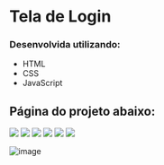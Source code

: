 # Tela de Login
### Desenvolvida utilizando:

- HTML
- CSS
- JavaScript

## Página do projeto abaixo:

<a href="https://jeansilvatech.github.io/tela-de-login/" target="_blank"><img src="https://img.shields.io/badge/Google_chrome-4285F4?style=for-the-badge&logo=Google-chrome&logoColor=white"/></a>
<a href="https://jeansilvatech.github.io/tela-de-login/" target="_blank"><img src="https://img.shields.io/badge/Firefox_Browser-FF7139?style=for-the-badge&logo=Firefox-Browser&logoColor=white"/></a>
<a href="https://jeansilvatech.github.io/tela-de-login/" target="_blank"><img src="https://img.shields.io/badge/Microsoft_Edge-0078D7?style=for-the-badge&logo=Microsoft-edge&logoColor=white"/></a>
<a href="https://jeansilvatech.github.io/tela-de-login/" target="_blank"><img src="https://img.shields.io/badge/Opera-FF1B2D?style=for-the-badge&logo=Opera&logoColor=white" /></a>
<a href="https://jeansilvatech.github.io/tela-de-login/" target="_blank"><img src="https://img.shields.io/badge/Safari-FFFFFF?style=for-the-badge&logo=Safari&logoColor=black"/></a>
<a href="https://jeansilvatech.github.io/tela-de-login/" target="_blank"><img src="https://img.shields.io/badge/Brave-000000?style=for-the-badge&logo=Brave&logoColor=white"/></a>

![image](https://user-images.githubusercontent.com/23384348/187479427-92a2e1b6-1222-4a80-a198-593e734b34e7.png)
